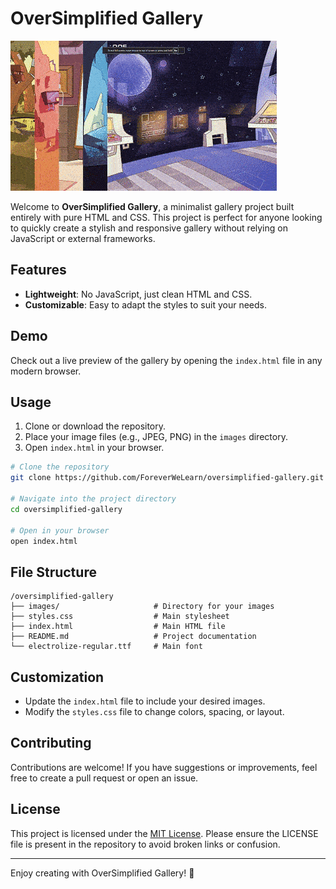 # OverSimplified Gallery

![OverSimplified Gallery Preview](./gallery-preview.gif)

Welcome to **OverSimplified Gallery**, a minimalist gallery project built entirely with pure HTML and CSS. This project is perfect for anyone looking to quickly create a stylish and responsive gallery without relying on JavaScript or external frameworks.

## Features

- **Lightweight**: No JavaScript, just clean HTML and CSS.
- **Customizable**: Easy to adapt the styles to suit your needs.

## Demo

Check out a live preview of the gallery by opening the `index.html` file in any modern browser.

## Usage

1. Clone or download the repository.
2. Place your image files (e.g., JPEG, PNG) in the `images` directory.
3. Open `index.html` in your browser.

```bash
# Clone the repository
git clone https://github.com/ForeverWeLearn/oversimplified-gallery.git

# Navigate into the project directory
cd oversimplified-gallery

# Open in your browser
open index.html
```

## File Structure

```
/oversimplified-gallery
├── images/                     # Directory for your images
├── styles.css                  # Main stylesheet
├── index.html                  # Main HTML file
├── README.md                   # Project documentation
└── electrolize-regular.ttf     # Main font
```

## Customization

- Update the `index.html` file to include your desired images.
- Modify the `styles.css` file to change colors, spacing, or layout.

## Contributing

Contributions are welcome! If you have suggestions or improvements, feel free to create a pull request or open an issue.

## License

This project is licensed under the [MIT License](./LICENSE.txt). Please ensure the LICENSE file is present in the repository to avoid broken links or confusion.

---

Enjoy creating with OverSimplified Gallery! 🎨

